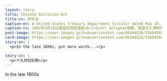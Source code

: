 ```yaml
---
layout: story
title: Chinese Exclusion Act
title-cn: 排华法
caption-en: A United States Treasury Department Circular dated May 19, 1882<br/>Courtesy of Scott Seligman, Museum of Chinese in America (MOCA) Collection
caption-cn: 1882年5月19日美国财政部通函<br/>Scott Seligman捐赠，美国华人博物馆（MOCA）馆藏
post-image: https://user-images.githubusercontent.com/46349226/55684565-47cab700-591a-11e9-886e-eb283711f068.jpg
card-image: https://user-images.githubusercontent.com/46349226/55684564-47cab700-591a-11e9-9a50-15667e4382da.jpg
story-en: |
  <p>In the late 1800s, put more words...</p>

story-cn: |
  <p>十九世纪后期</p>
---
```


In the late 1800s
